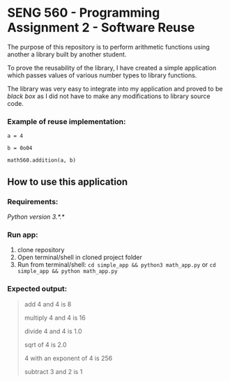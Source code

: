 # SENG 560 - Programming Assignment 2 - Software Reuse

The purpose of this repository is to perform arithmetic functions using another a library built by another student.

To prove the reusability of the library, I have created a simple application which passes values of various number types to library functions.

The library was very easy to integrate into my application and proved to be *black box* as I did not have to make any modifications to library source code.

### Example of reuse implementation:
``a = 4``

``b = 0o04``

``math560.addition(a, b)``

## How to use this application
### Requirements:
*Python version 3.\*.\**

### Run app:
1. clone repository
2. Open terminal/shell in cloned project folder
3. Run from terminal/shell: ``cd simple_app && python3 math_app.py`` or ``cd simple_app && python math_app.py``

### Expected output:
> add 4 and 4 is 8
>
> multiply 4 and 4 is 16
>
> divide 4 and 4 is 1.0
>
> sqrt of 4 is 2.0
>
> 4 with an exponent of 4 is 256
>
> subtract 3 and 2 is 1

